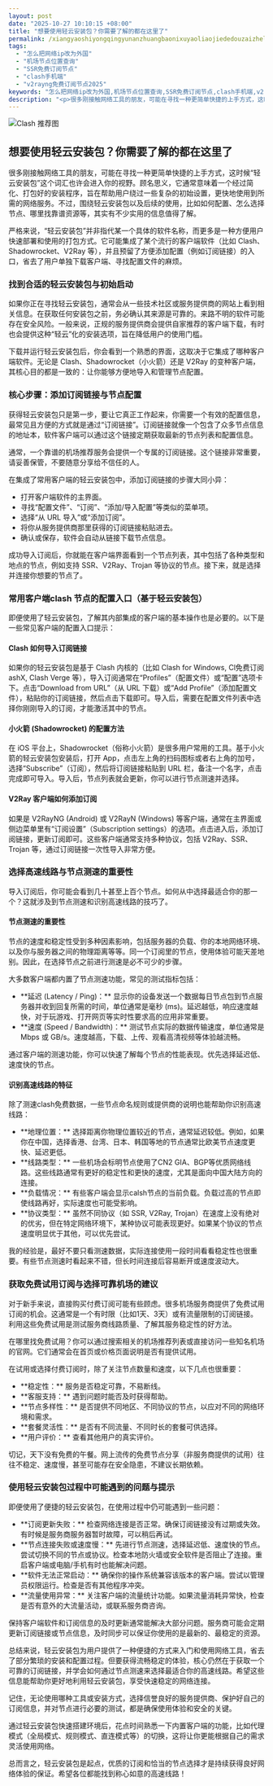 ```yaml
---
layout: post
date: "2025-10-27 10:10:15 +08:00"
title: "想要使用轻云安装包？你需要了解的都在这里了"
permalink: /xiangyaoshiyongqingyunanzhuangbaonixuyaoliaojiededouzaizhelile/
tags:
  - "怎么把网络ip改为外国"
  - "机场节点位置查询"
  - "SSR免费订阅节点"
  - "clash手机端"
  - "v2rayng免费订阅节点2025"
keywords: "怎么把网络ip改为外国,机场节点位置查询,SSR免费订阅节点,clash手机端,v2rayng免费订阅节点2025"
description: "<p>很多刚接触网络工具的朋友，可能在寻找一种更简单快捷的上手方式，这时候“轻云安装包”这个词汇也许会进入你的视野。顾名思义，它通常意味着一个经过简化、打包好的安装程序，旨在帮助用户绕过一些复杂的初始设置，更快地使用到所需的网络服务。不过，围绕轻云安装包以及后续的使用，比如如何配置、怎么选择节点、哪里找靠谱资源等，其实有不少实用的信息值得了解。</p>"
---
```


![Clash 推荐图](https://clashjd.github.io/assets/img/clash免费订阅.png)

## 想要使用轻云安装包？你需要了解的都在这里了

<p>很多刚接触网络工具的朋友，可能在寻找一种更简单快捷的上手方式，这时候“轻云安装包”这个词汇也许会进入你的视野。顾名思义，它通常意味着一个经过简化、打包好的安装程序，旨在帮助用户绕过一些复杂的初始设置，更快地使用到所需的网络服务。不过，围绕轻云安装包以及后续的使用，比如如何配置、怎么选择节点、哪里找靠谱资源等，其实有不少实用的信息值得了解。</p>
<p>严格来说，“轻云安装包”并非指代某一个具体的软件名称，而更多是一种方便用户快速部署和使用的打包方式。它可能集成了某个流行的客户端软件（比如 Clash、Shadowrocket、V2Ray 等），并且预留了方便添加配置（例如订阅链接）的入口，省去了用户单独下载客户端、寻找配置文件的麻烦。</p>
<h3>找到合适的轻云安装包与初始启动</h3>
<p>如果你正在寻找轻云安装包，通常会从一些技术社区或服务提供商的网站上看到相关信息。在获取任何安装包之前，务必确认其来源是可靠的。来路不明的软件可能存在安全风险。一般来说，正规的服务提供商会提供自家推荐的客户端下载，有时也会提供这种“轻云”化的安装选项，旨在降低用户的使用门槛。</p>
<p>下载并运行轻云安装包后，你会看到一个熟悉的界面，这取决于它集成了哪种客户端软件。无论是 Clash、Shadowrocket（小火箭）还是 V2Ray 的变种客户端，其核心目的都是一致的：让你能够方便地导入和管理节点配置。</p>
<h3>核心步骤：添加订阅链接与节点配置</h3>
<p>获得轻云安装包只是第一步，要让它真正工作起来，你需要一个有效的配置信息，最常见且方便的方式就是通过“订阅链接”。订阅链接就像一个包含了众多节点信息的地址本，软件客户端可以通过这个链接定期获取最新的节点列表和配置信息。</p>
<p>通常，一个靠谱的机场推荐服务会提供一个专属的订阅链接。这个链接非常重要，请妥善保管，不要随意分享给不信任的人。</p>
<p>在集成了常用客户端的轻云安装包中，添加订阅链接的步骤大同小异：</p>
<ul>
<li>打开客户端软件的主界面。</li>
<li>寻找“配置文件”、“订阅”、“添加/导入配置”等类似的菜单项。</li>
<li>选择“从 URL 导入”或“添加订阅”。</li>
<li>将你从服务提供商那里获得的订阅链接粘贴进去。</li>
<li>确认或保存，软件会自动从链接下载节点信息。</li>
</ul>
<p>成功导入订阅后，你就能在客户端界面看到一个节点列表，其中包括了各种类型和地点的节点，例如支持 SSR、V2Ray、Trojan 等协议的节点。接下来，就是选择并连接你想要的节点了。</p>
<h3>常用客户端clash 节点的配置入口（基于轻云安装包）</h3>
<p>即便使用了轻云安装包，了解其内部集成的客户端的基本操作也是必要的。以下是一些常见客户端的配置入口提示：</p>
<h4>Clash 如何导入订阅链接</h4>
<p>如果你的轻云安装包是基于 Clash 内核的（比如 Clash for Windows, Cl免费订阅ashX, Clash Verge 等），导入订阅通常在“Profiles”（配置文件）或“配置”选项卡下。点击“Download from URL”（从 URL 下载）或“Add Profile”（添加配置文件），粘贴你的订阅链接，然后点击下载即可。导入后，需要在配置文件列表中选择你刚刚导入的订阅，才能激活其中的节点。</p>
<h4>小火箭 (Shadowrocket) 的配置方法</h4>
<p>在 iOS 平台上，Shadowrocket（俗称小火箭）是很多用户常用的工具。基于小火箭的轻云安装包安装后，打开 App，点击左上角的扫码图标或者右上角的加号，选择“Subscribe”（订阅），然后将订阅链接粘贴到 URL 栏，备注一个名字，点击完成即可导入。导入后，节点列表就会更新，你可以进行节点测速并选择。</p>
<h4>V2Ray 客户端如何添加订阅</h4>
<p>如果是 V2RayNG (Android) 或 V2RayN (Windows) 等客户端，通常在主界面或侧边菜单里有“订阅设置”（Subscription settings）的选项。点击进入后，添加订阅链接，更新订阅即可。这些客户端通常支持多种协议，包括 V2Ray、SSR、Trojan 等，通过订阅链接一次性导入非常方便。</p>
<h3>选择高速线路与节点测速的重要性</h3>
<p>导入订阅后，你可能会看到几十甚至上百个节点。如何从中选择最适合你的那一个？这就涉及到节点测速和识别高速线路的技巧了。</p>
<h4>节点测速的重要性</h4>
<p>节点的速度和稳定性受到多种因素影响，包括服务器的负载、你的本地网络环境、以及你与服务器之间的物理距离等等。同一个订阅里的节点，使用体验可能天差地别。因此，在选择节点之前进行测速是必不可少的步骤。</p>
<p>大多数客户端都内置了节点测速功能，常见的测试指标包括：</p>
<ul>
<li>**延迟 (Latency / Ping)：** 显示你的设备发送一个数据每日节点包到节点服务器并收到回复所需的时间，单位通常是毫秒 (ms)。延迟越低，响应速度越快，对于玩游戏、打开网页等实时性要求高的应用非常重要。</li>
<li>**速度 (Speed / Bandwidth)：** 测试节点实际的数据传输速度，单位通常是 Mbps 或 GB/s。速度越高，下载、上传、观看高清视频等体验越流畅。</li>
</ul>
<p>通过客户端的测速功能，你可以快速了解每个节点的性能表现。优先选择延迟低、速度快的节点。</p>
<h4>识别高速线路的特征</h4>
<p>除了测速clash免费数据，一些节点命名规则或提供商的说明也能帮助你识别高速线路：</p>
<ul>
<li>**地理位置：** 选择距离你物理位置较近的节点，通常延迟较低。例如，如果你在中国，选择香港、台湾、日本、韩国等地的节点通常比欧美节点速度更快、延迟更低。</li>
<li>**线路类型：** 一些机场会标明节点使用了CN2 GIA、BGP等优质网络线路。这些线路通常有更好的稳定性和更快的速度，尤其是面向中国大陆方向的连接。</li>
<li>**负载情况：** 有些客户端会显示calsh节点的当前负载。负载过高的节点即使线路再好，实际速度也可能受影响。</li>
<li>**协议类型：** 虽然不同协议（如 SSR, V2Ray, Trojan）在速度上没有绝对的优劣，但在特定网络环境下，某种协议可能表现更好。如果某个协议的节点速度明显优于其他，可以优先尝试。</li>
</ul>
<p>我的经验是，最好不要只看测速数据，实际连接使用一段时间看看稳定性也很重要。有些节点测速时看起来不错，但长时间连接后容易断开或速度波动大。</p>
<h3>获取免费试用订阅与选择可靠机场的建议</h3>
<p>对于新手来说，直接购买付费订阅可能有些顾虑。很多机场服务商提供了免费试用订阅的机会。这通常是一个有时限（比如1天、3天）或有流量限制的订阅链接。利用这些免费试用是测试服务商线路质量、了解其服务稳定性的好方法。</p>
<p>在哪里找免费试用？你可以通过搜索相关的机场推荐列表或直接访问一些知名机场的官网。它们通常会在首页或价格页面说明是否有提供试用。</p>
<p>在试用或选择付费订阅时，除了关注节点数量和速度，以下几点也很重要：</p>
<ul>
<li>**稳定性：** 服务是否稳定可靠，不易断线。</li>
<li>**客服支持：** 遇到问题时能否及时获得帮助。</li>
<li>**节点多样性：** 是否提供不同地区、不同协议的节点，以应对不同的网络环境和需求。</li>
<li>**套餐灵活性：** 是否有不同流量、不同时长的套餐可供选择。</li>
<li>**用户评价：** 查看其他用户的真实评价。</li>
</ul>
<p>切记，天下没有免费的午餐。网上流传的免费节点分享（非服务商提供的试用）往往不稳定、速度慢，甚至可能存在安全隐患，不建议长期依赖。</p>
<h3>使用轻云安装包过程中可能遇到的问题与提示</h3>
<p>即便使用了便捷的轻云安装包，在使用过程中仍可能遇到一些问题：</p>
<ul>
<li>**订阅更新失败：** 检查网络连接是否正常。确保订阅链接没有过期或失效。有时候是服务商服务器暂时故障，可以稍后再试。</li>
<li>**节点连接失败或速度慢：** 先进行节点测速，选择延迟低、速度快的节点。尝试切换不同的节点或协议。检查本地防火墙或安全软件是否阻止了连接。重启客户端或电脑/手机有时也能解决问题。</li>
<li>**软件无法正常启动：** 确保你的操作系统兼容该版本的客户端。尝试以管理员权限运行。检查是否有其他程序冲突。</li>
<li>**流量使用异常：** 关注客户端的流量统计功能。如果流量消耗异常快，检查是否有意外的大流量活动，或联系服务商咨询。</li>
</ul>
<p>保持客户端软件和订阅信息的及时更新通常能解决大部分问题。服务商可能会定期更新订阅链接或节点信息，及时同步可以保证你使用的是最新的、最稳定的资源。</p>
<p>总结来说，轻云安装包为用户提供了一种便捷的方式来入门和使用网络工具，省去了部分繁琐的安装和配置过程。但要获得流畅稳定的体验，核心仍然在于获取一个可靠的订阅链接，并学会如何通过节点测速来选择最适合你的高速线路。希望这些信息能帮助你更好地利用轻云安装包，享受快速稳定的网络连接。</p>
<p>记住，无论使用哪种工具或安装方式，选择信誉良好的服务提供商、保护好自己的订阅信息，并对节点进行必要的测试，都是确保使用体验和安全的关键。</p>
<p>通过轻云安装包快速搭建环境后，花点时间熟悉一下内置客户端的功能，比如代理模式（全局模式、规则模式、直连模式等）的切换，这将让你更能根据自己的需求灵活使用网络。</p>
<p>总而言之，轻云安装包是起点，优质的订阅和恰当的节点选择才是持续获得良好网络体验的保证。希望各位都能找到称心如意的高速线路！</p>